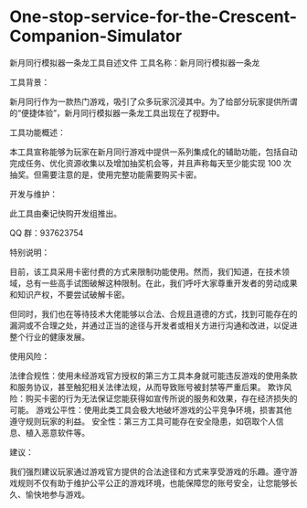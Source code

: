 # One-stop-service-for-the-Crescent-Companion-Simulator 
新月同行模拟器一条龙工具自述文件
工具名称：新月同行模拟器一条龙
 
工具背景：
 
新月同行作为一款热门游戏，吸引了众多玩家沉浸其中。为了给部分玩家提供所谓的“便捷体验”，新月同行模拟器一条龙工具出现在了视野中。
 
工具功能概述：
 
本工具宣称能够为玩家在新月同行游戏中提供一系列集成化的辅助功能，包括自动完成任务、优化资源收集以及增加抽奖机会等，并且声称每天至少能实现 100 次抽奖。但需要注意的是，使用完整功能需要购买卡密。
 
开发与维护：
 
此工具由秦记快购开发组推出。
 
QQ 群：937623754
 
特别说明：
 
目前，该工具采用卡密付费的方式来限制功能使用。然而，我们知道，在技术领域，总有一些高手试图破解这种限制。在此，我们呼吁大家尊重开发者的劳动成果和知识产权，不要尝试破解卡密。
 
但同时，我们也在等待技术大佬能够以合法、合规且道德的方式，找到可能存在的漏洞或不合理之处，并通过正当的途径与开发者或相关方进行沟通和改进，以促进整个行业的健康发展。
 
使用风险：
 
法律合规性：使用未经游戏官方授权的第三方工具本身就可能违反游戏的使用条款和服务协议，甚至触犯相关法律法规，从而导致账号被封禁等严重后果。
欺诈风险：购买卡密的行为无法保证您能获得如宣传所说的服务和效果，存在经济损失的可能。
游戏公平性：使用此类工具会极大地破坏游戏的公平竞争环境，损害其他遵守规则玩家的利益。
安全性：第三方工具可能存在安全隐患，如窃取个人信息、植入恶意软件等。
 
建议：
 
我们强烈建议玩家通过游戏官方提供的合法途径和方式来享受游戏的乐趣。遵守游戏规则不仅有助于维护公平公正的游戏环境，也能保障您的账号安全，让您能够长久、愉快地参与游戏。
 
